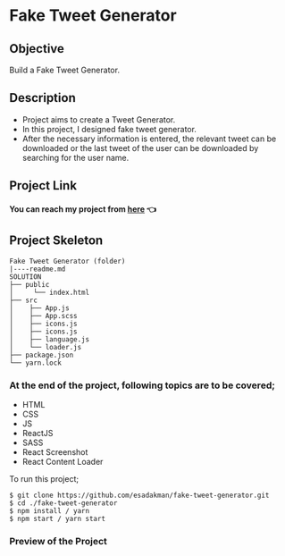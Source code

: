 # Fake Tweet Generator

## Objective

Build a Fake Tweet Generator.

## Description

- Project aims to create a Tweet Generator.
- In this project, I designed fake tweet generator.
- After the necessary information is entered, the relevant tweet can be downloaded or the last tweet of the user can be downloaded by searching for the user name.

## Project Link

#### You can reach my project from [here](https://fake-tweet-bsc8dmgtl-esadakman.vercel.app/) 👈

## Project Skeleton

```
Fake Tweet Generator (folder)
|----readme.md
SOLUTION
├── public
│     └── index.html
├── src
│    ├── App.js
│    ├── App.scss
│    ├── icons.js
│    ├── icons.js
│    ├── language.js
│    └── loader.js
├── package.json
└── yarn.lock
```

### At the end of the project, following topics are to be covered;

- HTML
- CSS
- JS
- ReactJS
- SASS
- React Screenshot
- React Content Loader

To run this project;

```
$ git clone https://github.com/esadakman/fake-tweet-generator.git
$ cd ./fake-tweet-generator
$ npm install / yarn
$ npm start / yarn start
```

### Preview of the Project
